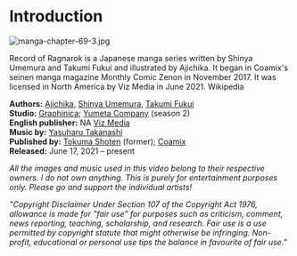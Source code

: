 # Introduction

![manga-chapter-69-3.jpg](https://api.duniagames.co.id/api/content/upload/file/9035388551625648702.jpg)

Record of Ragnarok is a Japanese manga series written by Shinya Umemura and Takumi Fukui and illustrated by Ajichika. It began in Coamix's seinen manga magazine Monthly Comic Zenon in November 2017. It was licensed in North America by Viz Media in June 2021. Wikipedia

**Authors:** [Ajichika](https://www.google.com/search?sxsrf=ALiCzsb__Z6A_wgz3O4vd22eHZgut0mZmg:1668232564682&q=Ajichika&stick=H4sIAAAAAAAAAOPgE-LVT9c3NMwwKbKwNK2yVIJw08yLsworcg215LOTrfST8vOz9XMyS1KLEosq44tTizJTi60SS0sy8osWsXI4ZmUmZ2RmJ-5gZdzFzsTBCAAkD_nfVAAAAA&sa=X&ved=2ahUKEwikra7L-qf7AhWY0GEKHbzFBkQQmxMoAXoECGgQAw), [Shinya Umemura](https://www.google.com/search?sxsrf=ALiCzsb__Z6A_wgz3O4vd22eHZgut0mZmg:1668232564682&q=Shinya+Umemura&stick=H4sIAAAAAAAAAOPgE-LVT9c3NMwwKbKwNK2yVOIBc41LqnIrqwq05LOTrfST8vOz9XMyS1KLEosq44tTizJTi60SS0sy8osWsfIFZ2TmVSYqhOam5pYWJe5gZdzFzsTBCACO1mNcWQAAAA&sa=X&ved=2ahUKEwikra7L-qf7AhWY0GEKHbzFBkQQmxMoAnoECGgQBA), [Takumi Fukui](https://www.google.com/search?sxsrf=ALiCzsb__Z6A_wgz3O4vd22eHZgut0mZmg:1668232564682&q=Takumi+Fukui&stick=H4sIAAAAAAAAAOPgE-LVT9c3NMwwKbKwNK2yVIJw0_KSki0tc7O15LOTrfST8vOz9XMyS1KLEosq44tTizJTi60SS0sy8osWsfKEJGaX5mYquJVml2buYGXcxc7EwQgAHBCb_VgAAAA&sa=X&ved=2ahUKEwikra7L-qf7AhWY0GEKHbzFBkQQmxMoA3oECGgQBQ) <br>
**Studio:** [Graphinica](https://www.google.com/search?sxsrf=ALiCzsb__Z6A_wgz3O4vd22eHZgut0mZmg:1668232564682&q=Graphinica&stick=H4sIAAAAAAAAAONgVuLRT9c3NCqrKsgzqUpexMrlXpRYkJGZl5mcCABdIiS6HQAAAA&sa=X&ved=2ahUKEwikra7L-qf7AhWY0GEKHbzFBkQQmxMoAXoECGcQAw); [Yumeta Company](https://www.google.com/search?sxsrf=ALiCzsb__Z6A_wgz3O4vd22eHZgut0mZmg:1668232564682&q=Yumeta+Company&stick=H4sIAAAAAAAAAONgVuLSz9U3yEuyMM5LWsTKF1mam1qSqOCcn1uQmFcJAIUZeOEfAAAA&sa=X&ved=2ahUKEwikra7L-qf7AhWY0GEKHbzFBkQQmxMoAnoECGcQBA) (season 2)<br>
**English publisher:** NA [Viz Media](https://www.google.com/search?sxsrf=ALiCzsb__Z6A_wgz3O4vd22eHZgut0mZmg:1668232564682&q=Viz+Media&stick=H4sIAAAAAAAAAONgVuLUz9U3MC3JSrZcxMoZllml4JuakpkIAGXhxu4ZAAAA&sa=X&ved=2ahUKEwikra7L-qf7AhWY0GEKHbzFBkQQmxMoAXoECGYQAw)<br>
**Music by:** [Yasuharu Takanashi](https://www.google.com/search?sxsrf=ALiCzsb__Z6A_wgz3O4vd22eHZgut0mZmg:1668232564682&q=Yasuharu+Takanashi&stick=H4sIAAAAAAAAAONgVuLSz9U3yDA1ysouX8QqFJlYXJqRWFSqEJKYnZiXWJyRCQBxTBDCIwAAAA&sa=X&ved=2ahUKEwikra7L-qf7AhWY0GEKHbzFBkQQmxMoAXoECGUQAw)<br>
**Published by:** [Tokuma Shoten](https://www.google.com/search?sxsrf=ALiCzsb__Z6A_wgz3O4vd22eHZgut0mZmg:1668232564682&q=Tokuma+Shoten&stick=H4sIAAAAAAAAAONgVuLUz9U3sExLK0tfxMobkp9dmpuoEJyRX5KaBwC0gpVZHQAAAA&sa=X&ved=2ahUKEwikra7L-qf7AhWY0GEKHbzFBkQQmxMoAXoECHUQAw) (former); [Coamix](https://www.google.com/search?sxsrf=ALiCzsb__Z6A_wgz3O4vd22eHZgut0mZmg:1668232564682&q=Coamix&stick=H4sIAAAAAAAAAONgVuLSz9U3ME7OLaxKWcTK5pyfmJtZAQAXvVVCFwAAAA&sa=X&ved=2ahUKEwikra7L-qf7AhWY0GEKHbzFBkQQmxMoAnoECHUQBA)<br>
**Released:** June 17, 2021 – present

_All the images and music used in this video belong to their respective owners. I do not own anything. This is purely for entertainment purposes only. Please go and support the individual artists!_

_"Copyright Disclaimer Under Section 107 of the Copyright Act 1976, allowance is made for "fair use" for purposes such as criticism, comment, news reporting, teaching, scholarship, and research. Fair use is a use permitted by copyright statute that might otherwise be infringing. Non-profit, educational or personal use tips the balance in favourite of fair use."_
